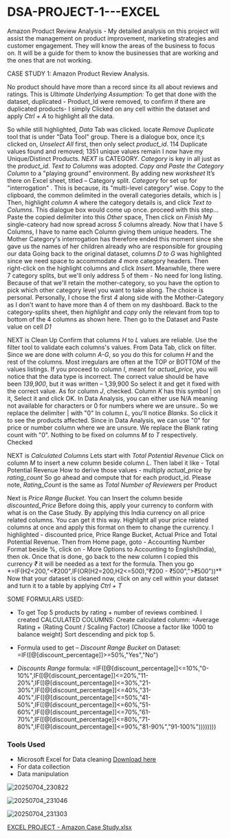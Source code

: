 # DSA-PROJECT-1---EXCEL
Amazon Product Review Analysis - My detailed analysis on this project will assist the management on product improvement, marketing strategies and customer engagement. They will know the areas of the business to focus on. It will be a guide for them to know the businesses that are working and the ones that are not working.

CASE STUDY 1: Amazon Product Review Analysis.

No product should have more than a record since its all about reviews and ratings. This is *Ultimate Underlying Assumption:*
To get that done with the dataset, duplicated - Product_Id were removed, to confirm if there are duplicated products- I simply Clicked on any cell within the dataset and apply *Ctrl + A* to highlight all the data.

So while still highlighted, *Data* Tab was clicked. locate *Remove Duplicate* tool that is under "Data Tool" group. There is a dialogue box, once it;s clicked on, *Unselect All* first, then only select *product_id*. 114 Duplicate values found and removed; 1351 unique values remain
I now have my Unique/Distinct Products. *NEXT* is CATEGORY.
*Category* is key in all just as the *product_id*.  *Text to Columns* was adopted.
 *Copy and Paste the Category Column* to a "playing ground" environment. By adding new *worksheet* It’s there on Excel sheet, titled – Category split. *Category* for set up for "interrogation" . This is because, its "multi-level category" wise.
Copy to the clipboard, the common delimited in the overall categories details, which is |
Then, highlight *column A* where the category details is, and click *Text to Columns*. This dialogue box would come up once. proceed with this step... Paste the copied delimiter into this *Other* space, Then click on *Finish*
My single-cateory had now spread across *5* columns already. Now that I have 5 Columns, I have to name each Column giving them unique headers. The Mother Category's interrogation has therefore ended this moment since she gave us the names of her children already who are responsible for grouping our data
Going back to the original dataset, columns *D to G* was highlighted since we need space to accommodate *4* more category headers. Then right-click on the highlight columns and click *Insert*.
Meanwhile, there were 7 category splits, but we'll only address 5 of them - No need for long listing. Because of that we'll retain the mother-category, so you have the option to pick which other category level you want to take along. The choice is personal.
Personally, I chose the first *4* along side with the Mother-Category as I don't want to have more than 4 of them on my dashboard.
Back to the category-splits sheet, then *highlight* and *copy* only the relevant from top to bottom of the 4 columns as shown here. Then go to the Dataset and Paste value on cell *D1*

NEXT is Clean Up
Confirm that columns *H* to *L* values are reliable. Use the filter tool to validate each columns's values.
From Data Tab, click on filter. Since we are done with column *A-G*, so you do this for column *H* and the rest of the columns. Most irregulars are often at the TOP or BOTTOM of the values listings.
If you proceed to column *I*, meant for *actual_price*, you will notice that the data type is incorrect. The correct value should be have been *139,900*, but it was written – 1,39,900
So select it and get it fixed with the correct value.
As for column *J*, checked. Column *K* has this symbol | on it, Select it and click OK. In Data Analysis,  you can either use N/A meaning not available for characters or 0 for numbers where we are unsure.. So we replace the delimiter | with  "0"
In column *L*, you'll notice *Blanks*. So click it to see the products affected. Since in Data Analysis, we can use "0" for price or number column where we are unsure. We replace the Blank rating count with "0".
Nothing to be fixed on columns *M to T* respectively. Checked 

NEXT is *Calculated Columns*
Lets start with *Total Potential Revenue*
Click on column *M* to insert a new column beside column *L*. Then label it like - Total Potential Revenue
How to derive those values - multiply *actual_price* by *rating_count*
So go ahead and compute that for each product_id. Please note, *Rating_Count* is the same as *Total Number of Reviewers* per Product

Next is *Price Range Bucket*. You can Insert the column beside *discounted_Price*
Before doing this, apply your currency to conform with what is on the Case Study. By applying this India currency on all price related columns. You can get it this way. Highlight all your price related columns at once and apply this format on them to change the currency.
I highlighted - discounted price, Price Range Bucket, Actual Price and Total Potential Revenue.
Then from Home page,  goto - Accounting Number Format beside %, click on - More Options to Accounting to English(India), then ok. Once that is done, go back to the new column
I copied this currency *₹* it will be needed as a text for the formula.
Then you go *=IF(H2<200,"<₹200",IF(OR(H2=200,H2<=500),"₹200 - ₹500",">₹500"))*⁸
Now that your dataset is cleaned now, click on any cell within your dataset and turn it to a table by applying *Ctrl + T*

SOME FORMULARS USED:
- 	To get Top 5 products by rating + number of reviews combined. I created CALCULATED COLUMNS:
Create calculated column:
=Average Rating + (Rating Count / Scaling Factor)
(Choose a factor like 1000 to balance weight)
Sort descending and pick top 5.

- 	Formula used to get – *Discount Range Bucket* on Dataset:
 =IF([@[discount_percentage]]>=50%,"Yes","No") 

- 	*Discounts Range* formula:
 =IF([@[discount_percentage]]<=10%,"0-10%",IF([@[discount_percentage]]<=20%,"11-20%",IF([@[discount_percentage]]<=30%,"21-30%",IF([@[discount_percentage]]<=40%,"31-40%",IF([@[discount_percentage]]<=50%,"41-50%",IF([@[discount_percentage]]<=60%,"51-60%",IF([@[discount_percentage]]<=70%,"61-70%",IF([@[discount_percentage]]<=80%,"71-80%",IF([@[discount_percentage]]<=90%,"81-90%","91-100%"))))))))
### Tools Used
- Microsoft Excel for Data cleaning [Download here](https://www.microsoft.com)
 - For data collection
 - Data manipulation

  ![20250704_230822](https://github.com/user-attachments/assets/d28a15ea-e081-4326-9245-407aac5406e8)

 ![20250704_231046](https://github.com/user-attachments/assets/35abae93-3552-474f-b239-985725f32b0d)

![20250704_231303](https://github.com/user-attachments/assets/6dae6f78-5cc0-4445-bda4-200a8eddad46)

[EXCEL PROJECT - Amazon Case Study.xlsx](https://github.com/user-attachments/files/21052903/EXCEL.PROJECT.-.Amazon.Case.Study.xlsx)




